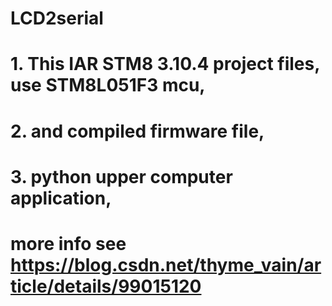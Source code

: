 # LCD2serial
# 1. This IAR STM8 3.10.4 project files, use STM8L051F3 mcu,
# 2. and compiled firmware file,
# 3. python upper computer application, 
# more info see https://blog.csdn.net/thyme_vain/article/details/99015120
